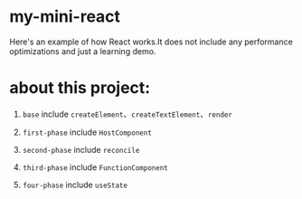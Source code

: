 # my-mini-react

Here's an example of how React works.It does not include any performance optimizations and just a learning demo.

# about this project:

1. `base` include `createElement`、`createTextElement`、`render`

2. `first-phase` include `HostComponent`

3. `second-phase` include `reconcile`

4. `third-phase` include `FunctionComponent`

5. `four-phase` include `useState`
